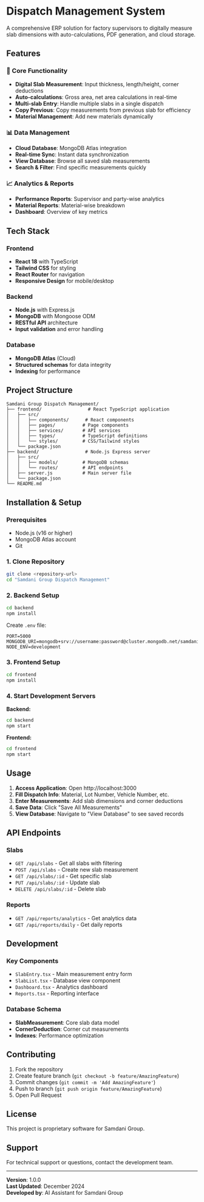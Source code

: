 #  Dispatch Management System

A comprehensive ERP solution for factory supervisors to digitally measure slab dimensions with auto-calculations, PDF generation, and cloud storage.

## Features

### 🔧 Core Functionality
- **Digital Slab Measurement**: Input thickness, length/height, corner deductions
- **Auto-calculations**: Gross area, net area calculations in real-time
- **Multi-slab Entry**: Handle multiple slabs in a single dispatch
- **Copy Previous**: Copy measurements from previous slab for efficiency
- **Material Management**: Add new materials dynamically

### 📊 Data Management
- **Cloud Database**: MongoDB Atlas integration
- **Real-time Sync**: Instant data synchronization
- **View Database**: Browse all saved slab measurements
- **Search & Filter**: Find specific measurements quickly

### 📈 Analytics & Reports
- **Performance Reports**: Supervisor and party-wise analytics
- **Material Reports**: Material-wise breakdown
- **Dashboard**: Overview of key metrics

## Tech Stack

### Frontend
- **React 18** with TypeScript
- **Tailwind CSS** for styling
- **React Router** for navigation
- **Responsive Design** for mobile/desktop

### Backend
- **Node.js** with Express.js
- **MongoDB** with Mongoose ODM
- **RESTful API** architecture
- **Input validation** and error handling

### Database
- **MongoDB Atlas** (Cloud)
- **Structured schemas** for data integrity
- **Indexing** for performance

## Project Structure

```
Samdani Group Dispatch Management/
├── frontend/                 # React TypeScript application
│   ├── src/
│   │   ├── components/      # React components
│   │   ├── pages/          # Page components
│   │   ├── services/       # API services
│   │   ├── types/          # TypeScript definitions
│   │   └── styles/         # CSS/Tailwind styles
│   └── package.json
├── backend/                 # Node.js Express server
│   ├── src/
│   │   ├── models/         # MongoDB schemas
│   │   └── routes/         # API endpoints
│   ├── server.js           # Main server file
│   └── package.json
└── README.md
```

## Installation & Setup

### Prerequisites
- Node.js (v16 or higher)
- MongoDB Atlas account
- Git

### 1. Clone Repository
```bash
git clone <repository-url>
cd "Samdani Group Dispatch Management"
```

### 2. Backend Setup
```bash
cd backend
npm install
```

Create `.env` file:
```env
PORT=5000
MONGODB_URI=mongodb+srv://username:password@cluster.mongodb.net/samdani_dispatch
NODE_ENV=development
```

### 3. Frontend Setup
```bash
cd frontend
npm install
```

### 4. Start Development Servers

**Backend:**
```bash
cd backend
npm start
```

**Frontend:**
```bash
cd frontend
npm start
```

## Usage

1. **Access Application**: Open http://localhost:3000
2. **Fill Dispatch Info**: Material, Lot Number, Vehicle Number, etc.
3. **Enter Measurements**: Add slab dimensions and corner deductions
4. **Save Data**: Click "Save All Measurements"
5. **View Database**: Navigate to "View Database" to see saved records

## API Endpoints

### Slabs
- `GET /api/slabs` - Get all slabs with filtering
- `POST /api/slabs` - Create new slab measurement
- `GET /api/slabs/:id` - Get specific slab
- `PUT /api/slabs/:id` - Update slab
- `DELETE /api/slabs/:id` - Delete slab

### Reports
- `GET /api/reports/analytics` - Get analytics data
- `GET /api/reports/daily` - Get daily reports

## Development

### Key Components
- `SlabEntry.tsx` - Main measurement entry form
- `SlabList.tsx` - Database view component
- `Dashboard.tsx` - Analytics dashboard
- `Reports.tsx` - Reporting interface

### Database Schema
- **SlabMeasurement**: Core slab data model
- **CornerDeduction**: Corner cut measurements
- **Indexes**: Performance optimization

## Contributing

1. Fork the repository
2. Create feature branch (`git checkout -b feature/AmazingFeature`)
3. Commit changes (`git commit -m 'Add AmazingFeature'`)
4. Push to branch (`git push origin feature/AmazingFeature`)
5. Open Pull Request

## License

This project is proprietary software for Samdani Group.

## Support

For technical support or questions, contact the development team.

---

**Version**: 1.0.0  
**Last Updated**: December 2024  
**Developed by**: AI Assistant for Samdani Group 
